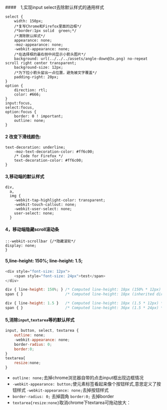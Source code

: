 ####　1,实现input select去除默认样式的通用样式

```
select {
    width: 150px;
    /*复写Chrome和Firefox里面的边框*/
    /*border:1px solid  green;*/
    /*清除默认样式*/
    appearance: none;
    -moz-appearance: none;
    -webkit-appearance: none;
    /*在选择框的最右侧中间显示小箭头图片*/
    background: url(../../../assets/angle-down@3x.png) no-repeat scroll right center transparent;
    background-size: 12px;
    /*为下拉小箭头留出一点位置，避免被文字覆盖*/
    padding-right: 20px;
}
option {
    direction: rtl;
    color: #666;
}
input:focus,
select:focus,
option:focus {
    border: 0 ! important;
    outline: none;
}
```

#### 2 改变下滑线颜色:

```
text-decoration: underline;
    -moz-text-decoration-color: #ff6c00;
    /* Code for Firefox */
    text-decoration-color: #ff6c00;
}
```

#### 3,移动端的默认样式
```
div,
  a,
  img {
    -webkit-tap-highlight-color: transparent;
    -webkit-touch-callout: none;
    -webkit-user-select: none;
    user-select: none;
  }
```
#### 4，移动端隐藏scroll滚动条

```
::-webkit-scrollbar {/*隐藏滚轮*/
display: none;
}
```

#### 5,line-height: 150%; line-height: 1.5;
```js
<div style="font-size: 12px">
    <span style="font-size: 24px">test</span>
</div>
```
```js
div { line-height: 150%; } /* Computed line-height: 18px (150% * 12px) */
span { }                   /* Computed line-height: 18px (inherited directly) *
```
```js
div { line-height: 1.5 }   /* Computed line-height: 18px (1.5 * 12px) */
span { }                   /* Computed line-height: 36px (1.5 * 24px) */
```
#### 5,消除`input`,`textarea`等的默认样式
```js
input, button, select, textarea {
    outline: none;
    -webkit-appearance: none;
    border-radius: 0;
    border:0;
}
textarea{
    resize:none;
}

```
- `outline: none;`去掉chrome浏览器自带的点击input框出现边框情况
- `-webkit-appearance: button;`使元素标签看起来像个按钮样式,意思定义了按钮样式
  `-webkit-appearance: none;`去掉按钮样式
- `border-radius: 0;` 去掉圆角
  `border:0;` 去掉border
- `textarea{resize:none}`取消chrome下textarea可拖动放大：
